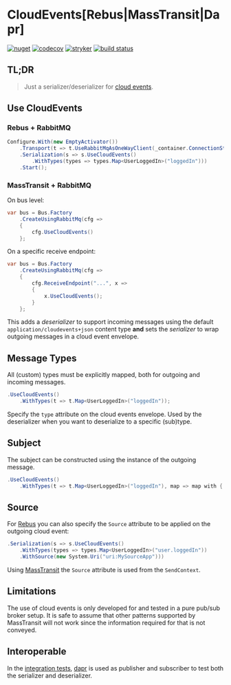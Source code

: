 # CloudEvents[Rebus|MassTransit|Dapr]

[![nuget](https://img.shields.io/nuget/v/CloudEventify.svg)](https://www.nuget.org/packages/CloudEventify/)
[![codecov](https://codecov.io/gh/riezebosch/CloudEventify/branch/main/graph/badge.svg)](https://codecov.io/gh/riezebosch/CloudEventify)
[![stryker](https://img.shields.io/endpoint?style=flat&label=stryker&url=https%3A%2F%2Fbadge-api.stryker-mutator.io%2Fgithub.com%2Friezebosch%2FCloudEventify%2Fmain)](https://dashboard.stryker-mutator.io/reports/github.com/riezebosch/CloudEventify/main)
[![build status](https://ci.appveyor.com/api/projects/status/a03ol21xakxbf477/branch/main?svg=true)](https://ci.appveyor.com/project/riezebosch/CloudEventify)

## TL;DR

> Just a serializer/deserializer for [cloud events](https://cloudevents.io/).

## Use CloudEvents

### Rebus + RabbitMQ

```c#
Configure.With(new EmptyActivator())
    .Transport(t => t.UseRabbitMqAsOneWayClient(_container.ConnectionString))
    .Serialization(s => s.UseCloudEvents()
        .WithTypes(types => types.Map<UserLoggedIn>("loggedIn")))
    .Start();
```

### MassTransit + RabbitMQ

On bus level:

```c#
var bus = Bus.Factory
    .CreateUsingRabbitMq(cfg =>
    {
        cfg.UseCloudEvents()
    };
```

On a specific receive endpoint:

```c#
var bus = Bus.Factory
    .CreateUsingRabbitMq(cfg =>
    {
        cfg.ReceiveEndpoint("...", x =>
        {
            x.UseCloudEvents();
        }
    };
```

This adds a _deserializer_ to support incoming messages using the default `application/cloudevents+json` content type **and**
sets the _serializer_ to wrap outgoing messages in a cloud event envelope.

## Message Types

All (custom) types must be explicitly mapped, both for outgoing and incoming messages.

```c#
.UseCloudEvents()
    .WithTypes(t => t.Map<UserLoggedIn>("loggedIn"));
```

Specify the `type` attribute on the cloud events envelope. 
Used by the deserializer when you want to deserialize to a specific (sub)type.

## Subject

The subject can be constructed using the instance of the outgoing message.

```c#
.UseCloudEvents()
    .WithTypes(t => t.Map<UserLoggedIn>("loggedIn"), map => map with { Subject = x => x.SomeProperty });
```

## Source 

For [Rebus](Rebus) you can also specify the `Source` attribute to be applied on the outgoing cloud event:

```c#
.Serialization(s => s.UseCloudEvents()
    .WithTypes(types => types.Map<UserLoggedIn>("user.loggedIn"))
    .WithSource(new System.Uri("uri:MySourceApp")))
```

Using [MassTransit](MassTransit) the `Source` attribute is used from the `SendContext`.

## Limitations

The use of cloud events is only developed for and tested in a pure pub/sub broker setup.
It is safe to assume that other patterns supported by MassTransit will not work since the information required for that is not conveyed.

## Interoperable

In the [integration tests](MassTransit/CloudEventify.MassTransit.IntegrationTests), [dapr](https://dapr.io) is used as publisher and subscriber to test both the serializer and deserializer. 